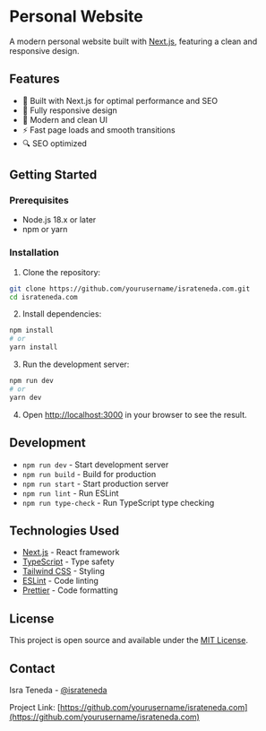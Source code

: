 # Personal Website

A modern personal website built with [Next.js](https://nextjs.org), featuring a clean and responsive design.

## Features

- 🚀 Built with Next.js for optimal performance and SEO
- 📱 Fully responsive design
- 🎨 Modern and clean UI
- ⚡ Fast page loads and smooth transitions
- 🔍 SEO optimized

## Getting Started

### Prerequisites

- Node.js 18.x or later
- npm or yarn

### Installation

1. Clone the repository:
```bash
git clone https://github.com/yourusername/israteneda.com.git
cd israteneda.com
```

2. Install dependencies:
```bash
npm install
# or
yarn install
```

3. Run the development server:
```bash
npm run dev
# or
yarn dev
```

4. Open [http://localhost:3000](http://localhost:3000) in your browser to see the result.

## Development

- `npm run dev` - Start development server
- `npm run build` - Build for production
- `npm run start` - Start production server
- `npm run lint` - Run ESLint
- `npm run type-check` - Run TypeScript type checking

## Technologies Used

- [Next.js](https://nextjs.org) - React framework
- [TypeScript](https://www.typescriptlang.org/) - Type safety
- [Tailwind CSS](https://tailwindcss.com) - Styling
- [ESLint](https://eslint.org) - Code linting
- [Prettier](https://prettier.io) - Code formatting

## License

This project is open source and available under the [MIT License](LICENSE).

## Contact

Isra Teneda - [@israteneda](https://twitter.com/israteneda)

Project Link: [https://github.com/yourusername/israteneda.com](https://github.com/yourusername/israteneda.com)
